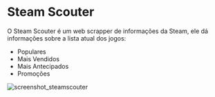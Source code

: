 # Steam Scouter
 O Steam Scouter é um web scrapper de informações da Steam, ele dá informações sobre a lista atual dos jogos:
 * Populares
 * Mais Vendidos
 * Mais Antecipados
 * Promoções

![screenshot_steamscouter](https://user-images.githubusercontent.com/97618574/174689071-90c4c2ad-7a63-495d-8123-44399345bbb8.png)
